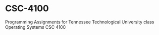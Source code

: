 CSC-4100
========

Programming Assignments for Tennessee Technological University class Operating Systems CSC 4100
